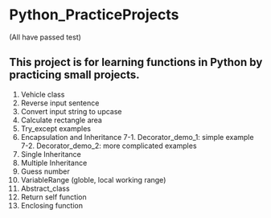 # Python_PracticeProjects
(All have passed test)

## This project is for learning functions in Python by practicing small projects.

1. Vehicle class
2. Reverse input sentence
3. Convert input string to upcase
4. Calculate rectangle area
5. Try_except examples
6. Encapsulation and Inheritance 
7-1. Decorator_demo_1: simple example
7-2. Decorator_demo_2: more complicated examples
8. Single Inheritance
9. Multiple Inheritance
10. Guess number
11. VariableRange (globle, local working range)
12. Abstract_class
13. Return self function
14. Enclosing function

